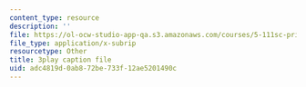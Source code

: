 ```yaml
---
content_type: resource
description: ''
file: https://ol-ocw-studio-app-qa.s3.amazonaws.com/courses/5-111sc-principles-of-chemical-science-fall-2014/adc4819d0ab872be733f12ae5201490c_wS1MX-C2V9w.srt
file_type: application/x-subrip
resourcetype: Other
title: 3play caption file
uid: adc4819d-0ab8-72be-733f-12ae5201490c
---
```

